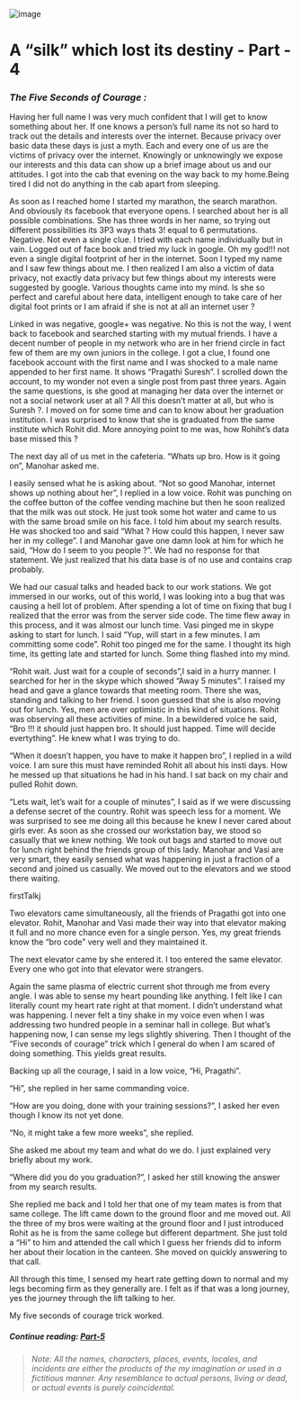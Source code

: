 ![image](/images/silk/silk-destiny-4.png)

# A “silk” which lost its destiny - Part - 4

### *The Five Seconds of Courage :*

Having her full name I was very much confident that I will get to know something about her. If one knows a person’s full name its not so hard to track out the details and interests over the internet. Because privacy over basic data these days is just a myth. Each and every one of us are the victims of privacy over the internet. Knowingly or unknowingly we expose our interests and this data can show up a brief image about us and our attitudes. I got into the cab that evening on the way back to my home.Being tired I did not do anything in the cab apart from sleeping.

As soon as I reached home I started my marathon, the search marathon. And obviously its facebook that everyone opens. I searched about her is all possible combinations. She has three words in her name, so trying out different possibilities its 3P3 ways thats 3! equal to 6 permutations. Negative. Not even a single clue. I tried with each name individually but in vain. Logged out of face book and tried my luck in google. Oh my god!!! not even a single digital footprint of her in the internet. Soon I typed my name and I saw few things about me. I then realized I am also a victim of data privacy, not exactly data privacy but few things about my interests were suggested by google. Various thoughts came into my mind. Is she so perfect and careful about here data, intelligent enough to take care of her digital foot prints or I am afraid if she is not at all an internet user ?

Linked in was negative, google+ was negative. No this is not the way, I went back to facebook and searched starting with my mutual friends. I have a decent number of people in my network who are in her friend circle in fact few of them are my own juniors in the college. I got a clue, I found one facebook account with the first name and I was shocked to a male name appended to her first name. It shows “Pragathi Suresh”. I scrolled down the account, to my wonder not even a single post from past three years. Again the same questions, is she good at managing her data over the internet or not a social network user at all ? All this doesn’t matter at all, but who is Suresh ?. I moved on for some time and can to know about her graduation institution. I was surprised to know that she is graduated from the same institute which Rohit did. More annoying point to me was, how Rohiht’s data base missed this ?

The next day all of us met in the cafeteria. “Whats up bro. How is it going on”, Manohar asked me.

I easily sensed what he is asking about. “Not so good Manohar, internet shows up nothing about her”, I replied in a low voice. Rohit was punching on the coffee button of the coffee vending machine but then he soon realized that the milk was out stock. He just took some hot water and came to us with the same broad smile on his face. I told him about my search results. He was shocked too and said “What ? How could this happen, I never saw her in my college”. I and Manohar gave one damn look at him for which he said, “How do I seem to you people ?”. We had no response for that statement. We just realized that his data base is of no use and contains crap probably.

We had our casual talks and headed back to our work stations. We got immersed in our works, out of this world, I was looking into a bug that was causing a hell lot of problem. After spending a lot of time on fixing that bug I realized that the error was from the server side code. The time flew away in this process, and it was almost our lunch time. Vasi pinged me in skype asking to start for lunch. I said “Yup, will start in a few minutes. I am committing some code”. Rohit too pinged me for the same. I thought its high time, its getting late and started for lunch. Some thing flashed into my mind.

“Rohit wait. Just wait for a couple of seconds”,I said in a hurry manner. I searched for her in the skype which showed “Away 5 minutes”. I raised my head and gave a glance towards that meeting room. There she was, standing and talking to her friend. I soon guessed that she is also moving out for lunch. Yes, men are over optimistic in this kind of situations. Rohit was observing all these activities of mine. In a bewildered voice he said, “Bro !!! it should just happen bro. It should just happed. Time will decide evertything”. He knew what I was trying to do.

“When it doesn’t happen, you have to make it happen bro”, I replied in a wild voice. I am sure this must have reminded Rohit all about his insti days. How he messed up that situations he had in his hand. I sat back on my chair and pulled Rohit down.

“Lets wait, let’s wait for a couple of minutes”, I said as if we were discussing a defense secret of the country. Rohit was speech less for a moment. We was surprised to see me doing all this because he knew I never cared about girls ever. As soon as she crossed our workstation bay, we stood so casually that we knew nothing. We took out bags and started to move out for lunch right behind the friends group of this lady. Manohar and Vasi are very smart, they easily sensed what was happening in just a fraction of a second and joined us casually. We moved out to the elevators and we stood there waiting.

firstTalkj

Two elevators came simultaneously, all the friends of Pragathi got into one elevator. Rohit, Manohar and Vasi made their way into that elevator making it full and no more chance even for a single person. Yes, my great friends know the “bro code” very well and they maintained it.

The next elevator came by she entered it. I too entered the same elevator. Every one who got into that elevator were strangers.

Again the same plasma of electric current shot through me from every angle. I was able to sense my heart pounding like anything. I felt like I can literally count my heart rate right at that moment. I didn’t understand what was happening. I never felt a tiny shake in my voice even when I was addressing two hundred people in a seminar hall in college. But what’s happening now, I can sense my legs slightly shivering. Then I thought of the “Five seconds of courage” trick which I general do when I am scared of doing something. This yields great results.

Backing up all the courage, I said in a low voice, “Hi, Pragathi”.

“Hi”, she replied in her same commanding voice.

“How are you doing, done with your training sessions?”, I asked her even though I know its not yet done.

“No, it might take a few more weeks”, she replied.

She asked me about my team and what do we do. I just explained very briefly about my work.

“Where did you do you graduation?”, I asked her still knowing the answer from my search results.

She replied me back and I told her that one of my team mates is from that same college. The lift came down to the ground floor and me moved out. All the three of my bros were waiting at the ground floor and I just introduced Rohit as he is from the same college but different department. She just told a “Hi” to him and attended the call which I guess her friends did to inform her about their location in the canteen. She moved on quickly answering to that call.

All through this time, I sensed my heart rate getting down to normal and my legs becoming firm as they generally are. I felt as if that was a long journey, yes the journey through the lift talking to her.

My five seconds of courage trick worked.

##### Continue reading: *[Part-5](https://akhil-ghatiki.github.io/#/silk-destiny-5)*

> ######  *Note: All the names, characters, places, events, locales, and incidents are either the products of the my imagination or used in a fictitious manner. Any resemblance to actual persons, living or dead, or actual events is purely coincidental.*
